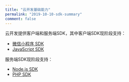 ```yaml
---
title: "云开发基础能力"
permalink: "2019-10-10-sdk-summary"
comment: false
---
```


云开发提供客户端和服务端SDK，其中客户端SDK现阶段支持：
- [微信小程序 SDK](/2019-09-28-MINIPROGRAM-SDK-introduction/)
- [JavaScript SDK](/2019-09-28-WEB-SDK-overview/)

服务端SDK现阶段支持：
- [Node.js SDK](/2019-09-28-NODEJS-SDK-overview/)
- [PHP SDK](/2019-09-03-PHP-SDK-introduction/)